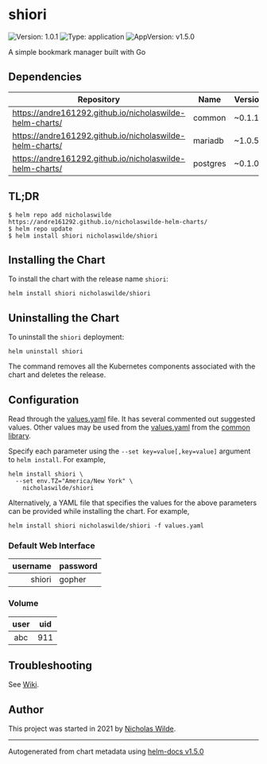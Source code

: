 # shiori

![Version: 1.0.1](https://img.shields.io/badge/Version-1.0.1-informational?style=flat-square) ![Type: application](https://img.shields.io/badge/Type-application-informational?style=flat-square) ![AppVersion: v1.5.0](https://img.shields.io/badge/AppVersion-v1.5.0-informational?style=flat-square)

A simple bookmark manager built with Go

## Dependencies

| Repository | Name | Version |
|------------|------|---------|
| https://andre161292.github.io/nicholaswilde-helm-charts/ | common | ~0.1.13 |
| https://andre161292.github.io/nicholaswilde-helm-charts/ | mariadb | ~1.0.5 |
| https://andre161292.github.io/nicholaswilde-helm-charts/ | postgres | ~0.1.0 |

## TL;DR
```console
$ helm repo add nicholaswilde https://andre161292.github.io/nicholaswilde-helm-charts/
$ helm repo update
$ helm install shiori nicholaswilde/shiori
```

## Installing the Chart
To install the chart with the release name `shiori`:
```console
helm install shiori nicholaswilde/shiori
```

## Uninstalling the Chart
To uninstall the `shiori` deployment:
```console
helm uninstall shiori
```
The command removes all the Kubernetes components associated with the chart and deletes the release.

## Configuration

Read through the [values.yaml](./values.yaml) file. It has several commented out suggested values.
Other values may be used from the [values.yaml](../common/values.yaml) from the [common library](../common).

Specify each parameter using the `--set key=value[,key=value]` argument to `helm install`. For example,
```console
helm install shiori \
  --set env.TZ="America/New York" \
    nicholaswilde/shiori
```

Alternatively, a YAML file that specifies the values for the above parameters can be provided while installing the chart.
For example,
```console
helm install shiori nicholaswilde/shiori -f values.yaml
```

### Default Web Interface

| username | password |
|---------:|:---------|
| shiori   |  gopher  |

### Volume
|   user   | uid |
|:--------:|:---:|
| abc |  911 |

## Troubleshooting
See [Wiki](https://github.com/nicholaswilde/helm-charts/wiki/Troubleshooting).

## Author
This project was started in 2021 by [Nicholas Wilde](https://github.com/nicholaswilde).

----------------------------------------------
Autogenerated from chart metadata using [helm-docs v1.5.0](https://github.com/norwoodj/helm-docs/releases/v1.5.0)
